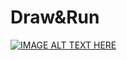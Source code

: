 # Draw&Run

[![IMAGE ALT TEXT HERE](https://img.youtube.com/vi/_f__7ow4EuEk.jpg)](https://youtube.com/shorts/f__7ow4EuEk)
